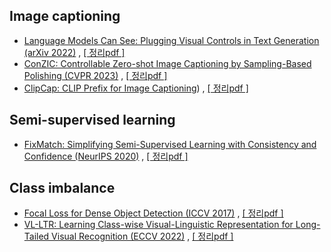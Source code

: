 
## Image captioning
- [Language Models Can See: Plugging Visual Controls in Text Generation  (arXiv 2022)](https://arxiv.org/ftp/arxiv/papers/2001/2001.07685.pdf) , 
[[ 정리pdf ]](https://github.com/hyeda1/Paper_review/blob/main/Zero-shot%20captioning/%EB%85%BC%EB%AC%B8%EC%A0%95%EB%A6%AC_Language%20Models%20Can%20See_%20Plugging%20Visual%20Controls%20in%20Text%20Generation.pdf)
- [ConZIC: Controllable Zero-shot Image Captioning by Sampling-Based Polishing (CVPR 2023)](https://arxiv.org/ftp/arxiv/papers/2001/2001.07685.pdf) , [[ 정리pdf ]](https://github.com/hyeda1/Paper_review/blob/main/Zero-shot%20captioning/%EB%85%BC%EB%AC%B8%EC%A0%95%EB%A6%AC_ConZIC_%20Controllable%20Zero-shot%20Image%20Captioning%20by%20Sampling-Based%20Polishing.pdf)
- [ClipCap: CLIP Prefix for Image Captioning](https://arxiv.org/pdf/2111.09734.pdf)) , [[ 정리pdf ]](https://github.com/hyeda1/Paper_review/blob/main/Zero-shot%20captioning/%EB%85%BC%EB%AC%B8%EB%A6%AC%EB%B7%B0_ClipCap.pdf)


## Semi-supervised learning
- [FixMatch: Simplifying Semi-Supervised Learning with Consistency and Confidence (NeurIPS 2020)](https://arxiv.org/ftp/arxiv/papers/2001/2001.07685.pdf) , [[ 정리pdf ]](https://github.com/hyeda1/Paper_review/blob/main/semi-supervised%20learning/%EB%85%BC%EB%AC%B8%EC%A0%95%EB%A6%AC_FixMatch_%20Simplifying%20Semi-Supervised%20Learning%20with%20Consistency%20and%20Confidence.pdf)


## Class imbalance
- [Focal Loss for Dense Object Detection (ICCV 2017)](https://arxiv.org/ftp/arxiv/papers/2001/2001.07685.pdf) , [[ 정리pdf ]](https://github.com/hyeda1/Paper_review/blob/main/Class%20imbalance/%EB%85%BC%EB%AC%B8%EC%A0%95%EB%A6%AC_Focal%20Loss%20for%20Dense%20Object%20Detection.pdf)
- [VL-LTR: Learning Class-wise Visual-Linguistic Representation for Long-Tailed Visual Recognition (ECCV 2022)](https://arxiv.org/ftp/arxiv/papers/2001/2001.07685.pdf) , [[ 정리pdf ]](https://github.com/hyeda1/Paper_review/blob/main/Class%20imbalance/%EB%85%BC%EB%AC%B8%EC%A0%95%EB%A6%AC_VL-LTR_%20Learning%20Class-wise%20Visual-Linguistic%20Representation%20for%20Long-Tailed%20Visual%20Recognition.pdf)


